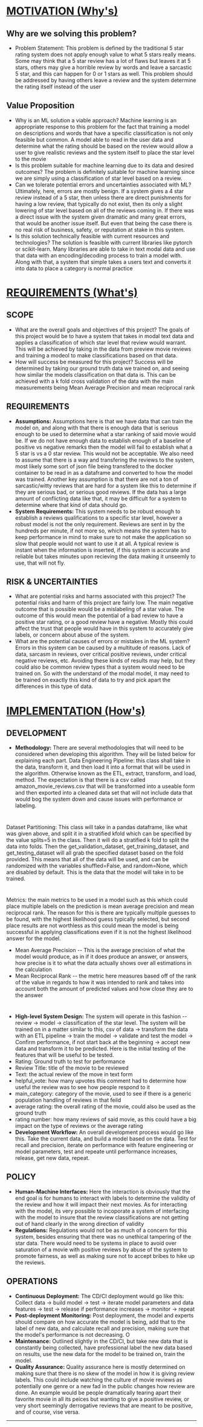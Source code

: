 # <u>MOTIVATION (Why's)</u>

## Why are we solving this problem?

* Problem Statement: This problem is defined by the traditional 5 star rating system does not apply enough value to what 5 stars really means. Some may think that a 5 star review has a lot of flaws but leaves it at 5 stars, others may give a horrible review by words and leave a sarcastic 5 star, and this can happen for 0 or 1 stars as well. This problem should be addressed by having others leave a review and the system determine the rating itself instead of the user

## Value Proposition

* Why is an ML solution a viable approach? 
Machine learning is an appropriate response to this problem for the fact that training a model on descriptions and words that have a specific classification is not only feasible but common. A model able to read in the user data and determine what the rating should be based on the review would allow a user to give realistic reviews and the system itself to place the star level to the movie
* Is this problem suitable for machine learning due to its data and desired outcomes?
The problem is definitely suitable for machine learning since we are simply using a classification of star level based on a review. 
* Can we tolerate potential errors and uncertainties associated with ML?
Ultimately, here, errors are mostly benign. If a system gives a 4 star review instead of a 5 star, then unless there are direct punishments for having a low review, that typically do not exist, then its only a slight lowering of star level based on all of the reviews coming in. If there was a direct issue with the system given dramatic and many great errors, that would be another issue itself. But even that being the case there is no real risk of business, safety, or reputation at stake in this system. 
* Is this solution technically feasible with current resources and technologies?
The solution is feasible with current libraries like pytorch or scikit-learn. Many libraries are able to take in text modal data and use that data with an encoding/decoding process to train a model with. Along with that, a system that simple takes a users text and converts it into data to place a category is normal practice

# <u>REQUIREMENTS (What's)</u>

## SCOPE

* What are the overall goals and objectives of this project?
The goals of this project would be to have a system that takes in modal text data and applies a classification of which star level that review would warrant. This will be achieved by taking in the data from preview movie reviews and training a modeol to make classifications based on that data. 
* How will success be measured for this project?
Success will be determined by taking our ground truth data we trained on, and seeing how similar the models classification on that data is. This can be achieved with a k fold cross validation of the data with the main measurements being Mean Average Precision and mean reciprocal rank

## REQUIREMENTS

* **Assumptions:** Assumptions here is that we have data that can train the model on, and along with that there is enough data that is serious enough to be used to determine what a star ranking of said movie would be. If we do not have enough data to establish enough of a baseline of positive vs negative remarks then the model will fail to establish what a 5 star is vs a 0 star review. This would not be acceptable. We also need to assume that there is a way and transfering the reviews to the system, most likely some sort of json file being transfered to the docker container to be read in as a dataframe and converted to how the model was trained. Another key assumption is that there are not a ton of sarcastic/witty reviews that are hard for a system like this to determine if they are serious bad, or serious good reviews. If the data has a large amount of conflicting data like that, it may be difficult for a system to determine where that kind of data should go. 
* **System Requirements:** This system needs to be robust enough to establish a reviews qualifications to a specific star level, however a robust model is not the only requirement. Reviews are sent in by the hundreds per minute, if not more so, which means the system has to keep performance in mind to make sure to not make the application so slow that people would not want to use it at all. A typical review is instant when the information is inserted, if this system is accurate and reliable but takes minutes upon recieving the data making it unseemly to use, that will not fly. 

## RISK & UNCERTAINTIES

* What are potential risks and harms associated with this project?
The potential risks and harm of this project are fairly low. The main negative outcome that is possible would be a mislabeling of a star value. The outcome of this would mean the potential of a bad review to have a positive star rating, or a good review have a negative. Mostly this could affect the trust that people would have in this system to accurately give labels, or concern about abuse of the system. 
* What are the potential causes of errors or mistakes in the ML system?
Errors in this system can be caused by a multitude of reasons. Lack of data, sarcasm in reviews, over critical positive reviews, under critical negative reviews, etc. Avoiding these kinds of results may help, but they could also be common review types that a system would need to be trained on. So with the understand of the modal model, it may need to be trained on exactly this kind of data to try and pick apart the differences in this type of data. 

# <u>IMPLEMENTATION (How's)</u>

## DEVELOPMENT

* **Methodology:** There are several methodologies that will need to be considered when developing this algorithm. They will be listed below for explaining each part. 
Data Engineering Pipeline: this class shall take in the data, transform it, and then load it into a format that will be used in the algorithm. Otherwise known as the ETL, extract, transform, and load, method. The expectation is that there is a csv called amazon_movie_reviews.csv that will be transformed into a useable form and then exported into a cleaned data set that will not include data that would bog the system down and cause issues with performance or labeling. 
#
Dataset Partitioning: This class will take in a pandas dataframe, like what was given above, and split it in a stratified kfold which can be specified by the value splits=5 in the class. Then it will do a stratified k fold to split the data into folds. Then the get_validation_dataset, get_training_dataset, and get_testing_dataset will all grab the specified dataset based on the fold provided. This means that all of the data will be used, and can be randomized with the variables shuffled=False, and random=None, which are disabled by default. This is the data that the model will take in to be trained.
#
Metrics: the main metrics to be used in a model such as this which could place multiple labels on the prediction is mean average precision and mean reciprocal rank. The reason for this is there are typically multiple guesses to be found, with the highest likelihood guess typically selected, but second place results are not worthless as this could mean the model is being successful in applying classifications even if it is not the highest likelihood answer for the model.

* Mean Average Precision -- This is the average precision of what the model would produce, as in if it does produce an answer, or answers, how precise is it to what the data actually shows over all estimations in the calculation
* Mean Reciprocal Rank -- the metric here measures based off of the rank of the value in regards to how it was intended to rank and takes into account both the amount of predicted values and how close they are to the answer

#
* **High-level System Design:** The system will operate in this fashion -- review -> model -> classification of the star level. The system will be trained on in a matter similar to this, csv of data -> transform the data with an ETL pipeline -> train the model -> validate and test the model -> Confirm performance, if not start back at the beginning -> accept new data and transform it to be predicted. Here is the initial testing of the features that will be useful to be tested. 
* Rating: Ground truth to test for performance
* Review Title: title of the movie to be reviewed
* Text: the actual review of the move in text form 
* helpful_vote: how many upvotes this comment had to determine how useful the review was to see how people respond to it
* main_category: category of the movie, used to see if there is a generic population handling of reviews in that feild
* average rating: the overall rating of the movie, could also be used as the ground truth
* rating number: how many reviews of said movie, as this could have a big impact on the type of reviews or the average rating
* **Development Workflow:** An overall development process would go like this. Take the current data, and build a model based on the data. Test for recall and precision, iterate on performance with feature engineering or model parameters, test and repeate until performance increases, release, get new data, repeat.

## POLICY

* **Human-Machine Interfaces:** Here the interaction is obviously that the end goal is for humans to interact with labels to determine the validity of the review and how it will impact their next movies. As for interacting with the model, its very possible to incoporate a system of interfacing with the model to insure that the review classifications are not getting out of hand clearly in the wrong direction of validity
* **Regulations:** Regulations would not be as much of a concern for this system, besides ensuring that there was no unethical tampering of the star data. There would need to be systems in place to avoid over saturation of a movie with positive reviews by abuse of the system to promote fairness, as well as making sure not to accept bribes to hike up the reviews.

## OPERATIONS

* **Continuous Deployment:** The CD/CI deployment would go like this: Collect  data -> build model -> test -> iterate model parameters and data features -> test -> release if performance increases -> monitor -> repeat
* **Post-deployment Monitoring:** Post deployment, the model and experts should compare on how accurate the model is being, add that to the label of new data, and calculate recall and precision, making sure that the model's performance is not decreasing. O
* **Maintenance:** Outlined slightly in the CD/CI, but take new data that is constantly being collected, have professional label the new data based on results, use the new data for the model to be trained on, train the model. 
* **Quality Assurance:** Quality assurance here is mostly determined on making sure that there is no skew of the model in how it is giving review labels. This could include watching the culture of movie reviews as potentially one genre or a new fad in the public changes how review are done. An example would be people dramatically tearing apart their favorite movie in all its peices but wanting to give a positive review, or very short seemingly derrogative reviews that are meant to be positive, and of course, vise versa.

---